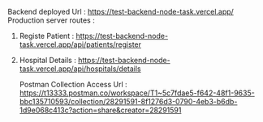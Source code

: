 Backend deployed Url : https://test-backend-node-task.vercel.app/
Production server routes : 
1. Registe Patient : https://test-backend-node-task.vercel.app/api/patients/register
2. Hospital Details : https://test-backend-node-task.vercel.app/api/hospitals/details

   Postman Collection Access Url : https://t13333.postman.co/workspace/T1~5c7fdae5-f642-48f1-9635-bbc135710593/collection/28291591-8f1276d3-0790-4eb3-b6db-1d9e068c413c?action=share&creator=28291591

   
